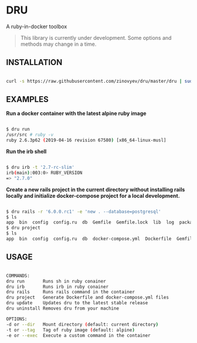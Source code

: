 # DRU

A ruby-in-docker toolbox

> This library is currently under development. Some options and methods may change in a time.

## INSTALLATION

```bash

curl -s https://raw.githubusercontent.com/zinovyev/dru/master/dru | sudo sh -c 'cat > /usr/bin/dru && chmod +x /usr/bin/dru'

```

## EXAMPLES


**Run a docker container with the latest alpine ruby image**

```bash

$ dru run
/usr/src # ruby -v
ruby 2.6.3p62 (2019-04-16 revision 67580) [x86_64-linux-musl]

```

**Run the irb shell**

```bash

$ dru irb -t '2.7-rc-slim'
irb(main):003:0> RUBY_VERSION
=> "2.7.0"

```

**Create a new rails project in the current directory without installing rails locally and initialize docker-compose project for a local development.**

```bash

$ dru rails -r '6.0.0.rc1' -e 'new . --database=postgresql'
$ ls
app  bin  config  config.ru  db  Gemfile  Gemfile.lock  lib  log  package.json  public  Rakefile  README.md  storage  test  tmp  vendor
$ dru project
$ ls
app  bin  config  config.ru  db  docker-compose.yml  Dockerfile  Gemfile  Gemfile.lock  lib  log  package.json  public  Rakefile  README.md  storage  test  tmp  vendor

```

## USAGE

```bash

COMMANDS:
dru run       Runs sh in ruby conainer
dru irb       Runs irb in ruby conainer
dru rails     Runs rails command in the container
dru project   Generate Dockerfile and docker-compose.yml files
dru update    Updates dru to the latest stable release
dru uninstall Removes dru from your machine

OPTIONS:
-d or --dir   Mount directory (default: current directory)
-t or --tag   Tag of ruby image (default: alpine)
-e or --exec  Execute a custom command in the container

```
